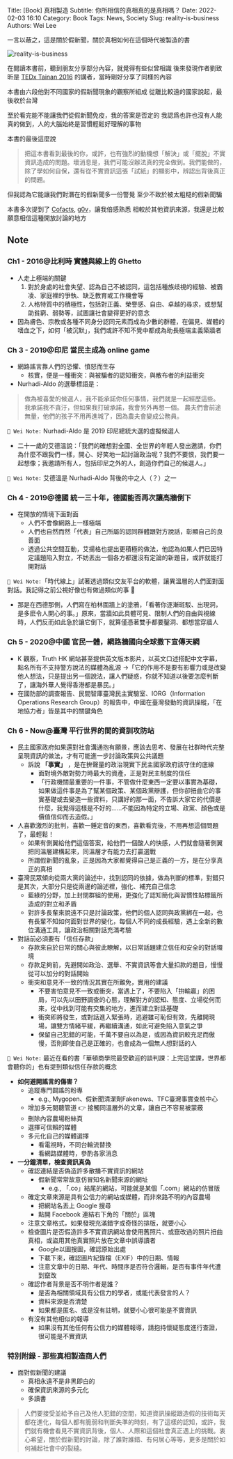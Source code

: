 Title: [Book] 真相製造
Subtitle: 你所相信的真相真的是真相嗎？
Date: 2022-02-03 16:10
Category: Book
Tags: News, Society
Slug: reality-is-business
Authors: Wei Lee

一言以蔽之，這是關於假新聞，關於真相如何在這個時代被製造的書

![reality-is-business](/images/books/reality-is-business.jpeg)

<!--more-->

在閱讀本書前，聽到朋友分享部分內容，就覺得有些似曾相識
後來發現作者劉致昕是 [TEDx Tainan 2016]({filename}/posts/gossiping/2016/01-tedx-tainan-2016.md) 的講者，當時剛好分享了同樣的內容

本書由六段他對不同國家的假新聞現象的觀察所組成
從離比較遠的國家說起，最後收於台灣

至於看完能不能讓我們從假新聞免疫，我的答案是否定的
我認爲也許也沒有人能真的做到，人的大腦始終是習慣輕鬆好理解的事物

本書的最後這麼說

> 把這本書看到最後的你，或許，也有強烈的動機想「解決」或「擺脫」不實資訊造成的問題。壞消息是，我們可能沒辦法真的完全做到。我們能做的，除了學如何自保，還有從不實資訊這張「試紙」的顯影中，辨認出背後真正的問題。

但我認為它能讓我們對潛在的假新聞多一份警覺
至少不致於被太粗糙的假新聞騙

本書多次提到了 [Cofacts](https://cofacts.tw/), [g0v](https://g0v.tw/)，讓我倍感熟悉
相較於其他資訊來源，我還是比較願意相信這種開放討論的地方

## Note
### Ch1 - 2016@比利時 實體與線上的 Ghetto
* 人走上極端的關鍵
    1. 對於身處的社會失望、認為自己不被認同，這包括種族歧視的經驗、被霸凌、家庭裡的爭執、缺乏教育或工作機會等
    3. 人格特質中的積極性，包括對正義、榮譽感、自由、卓越的尋求，或想幫助貧窮、弱勢等，試圖讓社會變得更好的意念
* 因為膚色、宗教或各種不同身分認同元素而成為少數的群體，在偏見、媒體的嗜血之下，如何「被沉默」，我們或許不知不覺中都成為助長極端主義築牆者

### Ch 3 - 2019@印尼 當民主成為 online game
* 網路謠言靠人們的恐懼、憤怒而生存
    * 核實，便是一種衝突：與被騙者的認知衝突，與散布者的利益衝突
* Nurhadi-Aldo 的選舉標語是：

> 做為被喜愛的候選人，我不能承諾你任何事情，我們就是一起經歷這些。
> 我承諾我不貪汙，但如果我打破承諾，我會另外再想一個。
> 農夫們會前途無量，他們的孩子不用再進城了，因為農夫會變成公務員。

`📓 Wei Note:` Nurhadi-Aldo 是 2019 印尼總統大選的虛擬候選人

* 二十一歲的艾德溫說：「我們的確想對全國、全世界的年輕人發出邀請，你們為什麼不跟我們一樣，開心、好笑地一起討論政治呢？我們不要恨，我們要一起想像；我邀請所有人，包括印尼之外的人，創造你們自己的候選人。」

`📓 Wei Note:` 艾德溫是 Nurhadi-Aldo 背後的中之人（？）之一

### Ch 4 - 2019@德國 統一三十年，德國能否再次讓高牆倒下
* 在開放的情境下面對面
    * 人們不會像網路上一樣極端
    * 人們也自然而然「代表」自己所屬的認同群體跟對方說話，彰顯自己的良善面
    * 透過公共空間互動，艾揚格也提出更積極的做法，他認為如果人們已因特定議題陷入對立，不妨丟出一個各方都還沒有定論的新題目，或許就能打開對話

`📓 Wei Note:`「時代線上」試著透過類似交友平台的軟體，讓異溫層的人們面對面對話。我記得之前公視好像也有做過類似的事 🤔

* 那是在西德那側，人們寫在柏林圍牆上的塗鴉，「看著你逐漸斑駁、出現洞，是多麽令人開心的事。」原來，當牆如此具體可見、限制人們的自由與視線時，人們反而如此急於讓它倒下，就算僅憑著雙手都要鑿洞、都想當穿牆人

### Ch 5 - 2020@中國 官民一體，網路牆國向全球撒下宣傳天網
* K 觀察，Truth HK 網站甚至提供英文版本影片，以英文口述搭配中文字幕，點名所有不支持警方說法的媒體為亂源 →「它的作用不是要有影響力或是改變他人想法，只是提出另一個說法，讓人們疑惑，你就不知道以後要怎麼判斷了，讓海外華人覺得香港都是暴民。」
* 在國防部的調查報告、民間智庫臺灣民主實驗室、IORG（Information Operations Research Group）的報告中，中國在臺灣發動的資訊操縱，「在地協力者」皆是其中的關鍵角色

### Ch 6 - Now@臺灣 平行世界的間的資訓攻防站
* 民主國家政府如果還對社會溝通抱有願景，應該去思考、發展在社群時代完整呈現資訊的做法，才有可能進一步討論政策與公共議題
    * 訴說 **「事實」** ，是在拚聲量的政治現實下民主國家政府該守住的底線
        * 面對境外敵對勢力時最大的資產，正是對民主制度的信任
        * 「行政機關最重要的一件事，不管做什麼東西一定要以事實為基礎，如果做這件事是為了幫某個政策、某個政黨辯護，但你卻扭曲它的事實基礎或去變造一些資料，只講好的那一面，不告訴大家它的代價是什麼，我覺得這樣是不好的……不能因為特定的立場、政黨、顏色或是價值信仰而去造假。」
* 人喜歡激烈的批判，喜歡一錘定音的東西，喜歡看完後，不用再想這個問題了，最輕鬆！
    * 如果有側翼給他們這個答案，給他們一個酸人的快感，人們就會隨著側翼把同溫層建構起來，同溫層才有能力去打贏選戰
    * 所謂假新聞的亂象，正是因為大家都覺得自己是正義的一方，是在分享真正的真相
* 臺灣民眾傾向從兩大黨的論述中，找到認同的依據，做為判斷的標準，對錯只是其次，大部分只是從兩邊的論述裡，強化、補充自己信念
    * 藍綠的分野，加上封閉群組的使用，更強化了認知簡化與習慣性貼標籤所造成的對立和矛盾
    * 對許多長輩來說遠不只是討論政策，他們的個人認同與政黨綁在一起，也有長輩不知如何面對世界的變化，每個人不同的成長經驗，遇上全新的數位溝通工具，讓政治相關對話充滿考驗
* 對話前必須要有「信任存款」
    * 存款來自於日常的關心與彼此瞭解，以日常話題建立信任和安全的對話環境
    * 存款足夠前，先避開如政治、選舉、不實資訊等會大量扣款的題目，慢慢從可以加分的對話開始
    * 衝突和意見不一致的情況其實在所難免，實用的建議
        * 不要害怕意見不一致或衝突，當遇上了，不要陷入「拚輸贏」的困局，可以先以田野調查的心態，理解對方的認知、態度、立場從何而來，從中找到可能有交集的地方，進而建立對話基礎
        * 衝突即將發生，或對話進入緊張時，逃避雖可恥但有效，先離開現場，讓雙方情緒平緩，再繼續溝通，如此可避免陷入意氣之爭
        * 保留自己犯錯的可能，千萬不要自以為是，或因為資訊較充足而傲慢，否則即使自己是正確的，也會成為一個無人想對話的人

`📓 Wei Note:` 最近在看的書「華頓商學院最受歡迎的談判課：上完這堂課，世界都會聽你的」也有提到類似信任存款的概念

* **如何避開謠言的傷害？**
    * 追蹤專門闢謠的粉專
        * e.g., Mygopen、假新聞清潔劑Fakenews、TFC臺灣事實查核中心
    * 增加多元閱聽管道 👉 接觸同溫層外的文章，讓自己不容易被蒙蔽
    * 刪除內容農場粉絲頁
    * 選擇可信賴的媒體
    * 多元化自己的媒體選擇
        * 看電視時，不同台輪流替換
        * 看網路媒體時，參酌各家消息
* **一分鐘清單，檢查資訊真偽**
    * 確認連結是否偽造許多散播不實資訊的網站
        * 假新聞常常故意仿冒知名新聞來源的網址
            * e.g., 「.co」結尾的網站，可能就是某個「.com」網站的仿冒版
    * 確定文章來源是具有公信力的網站或媒體，而非來路不明的內容農場
        * 把網站名丟上 Google 搜尋
        * 點開 Facebook 連結右下角的「關於」區塊
    * 注意文章格式，如果發現充滿錯字或奇怪的排版，就要小心
    * 檢查圖片是否假造許多不實資訊網站會使用舊照片、或竄改過的照片扭曲真相，或盜用其他真實照片放在文章中誤導讀者
        * Google以圖搜圖，確認原始出處
        * 下載下來，確認圖片紀錄檔（EXIF）中的日期、情報
        * 注意文章中的日期、年代、時間序是否符合邏輯，是否有事件年代遭到竄改
    * 確認作者背景是否不明作者是誰？
        * 是否為相關領域具有公信力的學者，或能代表發言的人？
        * 資料來源是否清楚
        * 如果都是匿名、或是沒有註明，就要小心很可能是不實資訊
    * 有沒有其他相似的報導
        * 如果沒有其他任何有公信力的媒體報導，請抱持懷疑態度進行查證，很可能是不實資訊

### 特別附錄 - 那些真相製造商人們
* 面對假新聞的建議
    * 真相永遠不是非黑即白的
    * 確保資訊來源的多元化
    * 多讀書

> 人們要接受並給予自己及他人犯錯的空間，知道資訊操縱跟造假的技術每天都在進化，每個人都有脆弱和判斷失準的時刻，有了這樣的認知，或許，我們就有機會看見不實資訊背後，個人、人際和這個社會真正遇上的挑戰。衷心希望，關於假新聞的討論，除了誰對誰錯、有何居心等等，更多是關於如何補起社會中的裂縫。
